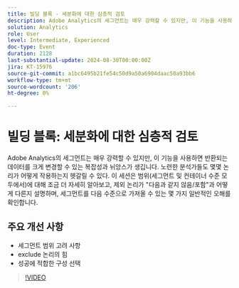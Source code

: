 ```yaml
---
title: 빌딩 블록 - 세분화에 대한 심층적 검토
description: Adobe Analytics의 세그먼트는 매우 강력할 수 있지만, 이 기능을 사용하면 반환되는 데이터를 크게 변경할 수 있는 복잡성과 뉘앙스가 생깁니다. 노련한 분석가들도 몇몇 논리가 어떻게 작용하는지 헷갈릴 수 있다. 이 세션은 범위(세그먼트 및 컨테이너 수준 모두에서)를 약간 분석하고, 제외 로직이 "다음과 같지 않음/포함"과 어떻게 다른지, 왜 다른지, 세그먼트를 다음 수준으로 가져올 수 있는 몇 가지 일반적인 오해를 확인합니다.주요 학습에는 세그먼트 범위 고려 사항 - 제외 로직의 기능 - 성공에 적합한 구성 선택
solution: Analytics
role: User
level: Intermediate, Experienced
doc-type: Event
duration: 2128
last-substantial-update: 2024-08-30T00:00:00Z
jira: KT-15976
source-git-commit: a1bc6495b21fe54c50d9a50a6904daac50a93bb6
workflow-type: tm+mt
source-wordcount: '206'
ht-degree: 0%

---
```



# 빌딩 블록: 세분화에 대한 심층적 검토

Adobe Analytics의 세그먼트는 매우 강력할 수 있지만, 이 기능을 사용하면 반환되는 데이터를 크게 변경할 수 있는 복잡성과 뉘앙스가 생깁니다. 노련한 분석가들도 몇몇 논리가 어떻게 작용하는지 헷갈릴 수 있다. 이 세션은 범위(세그먼트 및 컨테이너 수준 모두에서)에 대해 조금 더 자세히 알아보고, 제외 논리가 &quot;다음과 같지 않음/포함&quot;과 어떻게 다른지 설명하며, 세그먼트를 다음 수준으로 가져올 수 있는 몇 가지 일반적인 오해를 확인합니다.

## 주요 개선 사항

* 세그먼트 범위 고려 사항
* exclude 논리의 힘
* 성공에 적합한 구성 선택

>[!VIDEO](https://video.tv.adobe.com/v/3456936/?learn=on&captions=kor)
